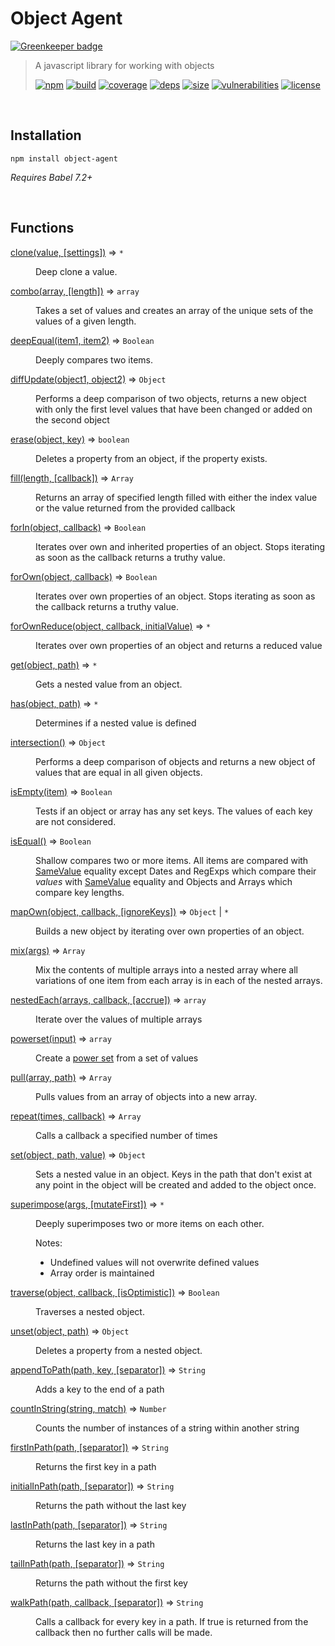 # Object Agent

[![Greenkeeper badge](https://badges.greenkeeper.io/DarrenPaulWright/object-agent.svg)](https://greenkeeper.io/)


> A javascript library for working with objects
>
> [![npm][npm]][npm-url]
[![build][build]][build-url]
[![coverage][coverage]][coverage-url]
[![deps][deps]][deps-url]
[![size][size]][size-url]
[![vulnerabilities][vulnerabilities]][vulnerabilities-url]
[![license][license]][license-url]

<br><a name="Installation"></a>

## Installation
```
npm install object-agent
```
_Requires Babel 7.2+_


<br>

## Functions

<dl>
<dt><a href="docs/clone.md">clone(value, [settings])</a> ⇒ <code>*</code></dt>
<dd><p>Deep clone a value.</p>
</dd>
<dt><a href="docs/combo.md">combo(array, [length])</a> ⇒ <code>array</code></dt>
<dd><p>Takes a set of values and creates an array of the unique sets of the values of a given length.</p>
</dd>
<dt><a href="docs/deepEqual.md">deepEqual(item1, item2)</a> ⇒ <code>Boolean</code></dt>
<dd><p>Deeply compares two items.</p>
</dd>
<dt><a href="docs/diffUpdate.md">diffUpdate(object1, object2)</a> ⇒ <code>Object</code></dt>
<dd><p>Performs a deep comparison of two objects, returns a new object with only the first level values that have been changed or added on the second object</p>
</dd>
<dt><a href="docs/erase.md">erase(object, key)</a> ⇒ <code>boolean</code></dt>
<dd><p>Deletes a property from an object, if the property exists.</p>
</dd>
<dt><a href="docs/fill.md">fill(length, [callback])</a> ⇒ <code>Array</code></dt>
<dd><p>Returns an array of specified length filled with either the index value or the value returned from the provided callback</p>
</dd>
<dt><a href="docs/forIn.md">forIn(object, callback)</a> ⇒ <code>Boolean</code></dt>
<dd><p>Iterates over own and inherited properties of an object. Stops iterating as soon as the callback returns a truthy value.</p>
</dd>
<dt><a href="docs/forOwn.md">forOwn(object, callback)</a> ⇒ <code>Boolean</code></dt>
<dd><p>Iterates over own properties of an object. Stops iterating as soon as the callback returns a truthy value.</p>
</dd>
<dt><a href="docs/forOwnReduce.md">forOwnReduce(object, callback, initialValue)</a> ⇒ <code>*</code></dt>
<dd><p>Iterates over own properties of an object and returns a reduced value</p>
</dd>
<dt><a href="docs/get.md">get(object, path)</a> ⇒ <code>*</code></dt>
<dd><p>Gets a nested value from an object.</p>
</dd>
<dt><a href="docs/has.md">has(object, path)</a> ⇒ <code>*</code></dt>
<dd><p>Determines if a nested value is defined</p>
</dd>
<dt><a href="docs/intersection.md">intersection()</a> ⇒ <code>Object</code></dt>
<dd><p>Performs a deep comparison of objects and returns a new object of values that are equal in all given objects.</p>
</dd>
<dt><a href="docs/isEmpty.md">isEmpty(item)</a> ⇒ <code>Boolean</code></dt>
<dd><p>Tests if an object or array has any set keys. The values of each key are not considered.</p>
</dd>
<dt><a href="docs/isEqual.md">isEqual()</a> ⇒ <code>Boolean</code></dt>
<dd><p>Shallow compares two or more items. All items are compared with <a href="https://developer.mozilla.org/en-US/docs/Web/JavaScript/Equality_comparisons_and_sameness#Same-value_equality">SameValue</a> equality except Dates and RegExps which compare their <em>values</em> with <a href="https://developer.mozilla.org/en-US/docs/Web/JavaScript/Equality_comparisons_and_sameness#Same-value_equality">SameValue</a> equality and Objects and Arrays which compare key lengths.</p>
</dd>
<dt><a href="docs/mapOwn.md">mapOwn(object, callback, [ignoreKeys])</a> ⇒ <code>Object</code> | <code>*</code></dt>
<dd><p>Builds a new object by iterating over own properties of an object.</p>
</dd>
<dt><a href="docs/mix.md">mix(args)</a> ⇒ <code>Array</code></dt>
<dd><p>Mix the contents of multiple arrays into a nested array where all variations of one item from each array is in each of the nested arrays.</p>
</dd>
<dt><a href="docs/nestedEach.md">nestedEach(arrays, callback, [accrue])</a> ⇒ <code>array</code></dt>
<dd><p>Iterate over the values of multiple arrays</p>
</dd>
<dt><a href="docs/powerset.md">powerset(input)</a> ⇒ <code>array</code></dt>
<dd><p>Create a <a href="https://en.wikipedia.org/wiki/Power_set">power set</a> from a set of values</p>
</dd>
<dt><a href="docs/pull.md">pull(array, path)</a> ⇒ <code>Array</code></dt>
<dd><p>Pulls values from an array of objects into a new array.</p>
</dd>
<dt><a href="docs/repeat.md">repeat(times, callback)</a> ⇒ <code>Array</code></dt>
<dd><p>Calls a callback a specified number of times</p>
</dd>
<dt><a href="docs/set.md">set(object, path, value)</a> ⇒ <code>Object</code></dt>
<dd><p>Sets a nested value in an object. Keys in the path that don&#39;t exist at any point in the object will be created and added to the object once.</p>
</dd>
<dt><a href="docs/superimpose.md">superimpose(args, [mutateFirst])</a> ⇒ <code>*</code></dt>
<dd><p>Deeply superimposes two or more items on each other.</p>
<p>Notes:</p>
<ul>
<li>Undefined values will not overwrite defined values</li>
<li>Array order is maintained</li>
</ul>
</dd>
<dt><a href="docs/traverse.md">traverse(object, callback, [isOptimistic])</a> ⇒ <code>Boolean</code></dt>
<dd><p>Traverses a nested object.</p>
</dd>
<dt><a href="docs/unset.md">unset(object, path)</a> ⇒ <code>Object</code></dt>
<dd><p>Deletes a property from a nested object.</p>
</dd>
<dt><a href="docs/appendToPath.md">appendToPath(path, key, [separator])</a> ⇒ <code>String</code></dt>
<dd><p>Adds a key to the end of a path</p>
</dd>
<dt><a href="docs/countInString.md">countInString(string, match)</a> ⇒ <code>Number</code></dt>
<dd><p>Counts the number of instances of a string within another string</p>
</dd>
<dt><a href="docs/firstInPath.md">firstInPath(path, [separator])</a> ⇒ <code>String</code></dt>
<dd><p>Returns the first key in a path</p>
</dd>
<dt><a href="docs/initialInPath.md">initialInPath(path, [separator])</a> ⇒ <code>String</code></dt>
<dd><p>Returns the path without the last key</p>
</dd>
<dt><a href="docs/lastInPath.md">lastInPath(path, [separator])</a> ⇒ <code>String</code></dt>
<dd><p>Returns the last key in a path</p>
</dd>
<dt><a href="docs/tailInPath.md">tailInPath(path, [separator])</a> ⇒ <code>String</code></dt>
<dd><p>Returns the path without the first key</p>
</dd>
<dt><a href="docs/walkPath.md">walkPath(path, callback, [separator])</a> ⇒ <code>String</code></dt>
<dd><p>Calls a callback for every key in a path. If true is returned from the callback then no further calls will be made.</p>
</dd>
</dl>

[npm]: https://img.shields.io/npm/v/object-agent.svg
[npm-url]: https://npmjs.com/package/object-agent
[build]: https://travis-ci.org/DarrenPaulWright/object-agent.svg?branch&#x3D;master
[build-url]: https://travis-ci.org/DarrenPaulWright/object-agent
[coverage]: https://coveralls.io/repos/github/DarrenPaulWright/object-agent/badge.svg?branch&#x3D;master
[coverage-url]: https://coveralls.io/github/DarrenPaulWright/object-agent?branch&#x3D;master
[deps]: https://david-dm.org/darrenpaulwright/object-agent.svg
[deps-url]: https://david-dm.org/darrenpaulwright/object-agent
[size]: https://packagephobia.now.sh/badge?p&#x3D;object-agent
[size-url]: https://packagephobia.now.sh/result?p&#x3D;object-agent
[vulnerabilities]: https://snyk.io/test/github/DarrenPaulWright/object-agent/badge.svg?targetFile&#x3D;package.json
[vulnerabilities-url]: https://snyk.io/test/github/DarrenPaulWright/object-agent?targetFile&#x3D;package.json
[license]: https://img.shields.io/github/license/DarrenPaulWright/object-agent.svg
[license-url]: https://npmjs.com/package/object-agent/LICENSE.md

